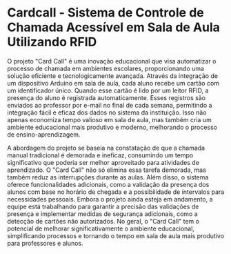 # Cardcall - Sistema de Controle de Chamada Acessível em Sala de Aula Utilizando RFID

O projeto "Card Call" é uma inovação educacional que visa automatizar o processo de chamada em ambientes escolares, proporcionando uma solução eficiente e tecnologicamente avançada. Através da integração de um dispositivo Arduino em sala de aula, cada aluno recebe um cartão com um identificador único. Quando esse cartão é lido por um leitor RFID, a presença do aluno é registrada automaticamente. Esses registros são enviados ao professor por e-mail no final de cada semana, permitindo a integração fácil e eficaz dos dados no sistema da instituição. Isso não apenas economiza tempo valioso em sala de aula, mas também cria um ambiente educacional mais produtivo e moderno, melhorando o processo de ensino-aprendizagem.

A abordagem do projeto se baseia na constatação de que a chamada manual tradicional é demorada e ineficaz, consumindo um tempo significativo que poderia ser melhor aproveitado para atividades de aprendizado. O "Card Call" não só elimina essa tarefa demorada, mas também reduz as interrupções durante as aulas. Além disso, o sistema oferece funcionalidades adicionais, como a validação da presença dos alunos com base no horário de chegada e a possibilidade de intervalos para necessidades pessoais. Embora o projeto ainda esteja em andamento, a equipe está trabalhando para garantir a precisão das validações de presença e implementar medidas de segurança adicionais, como a detecção de cartões não autorizados. No geral, o "Card Call" tem o potencial de melhorar significativamente o ambiente educacional, simplificando processos e tornando o tempo em sala de aula mais produtivo para professores e alunos.
